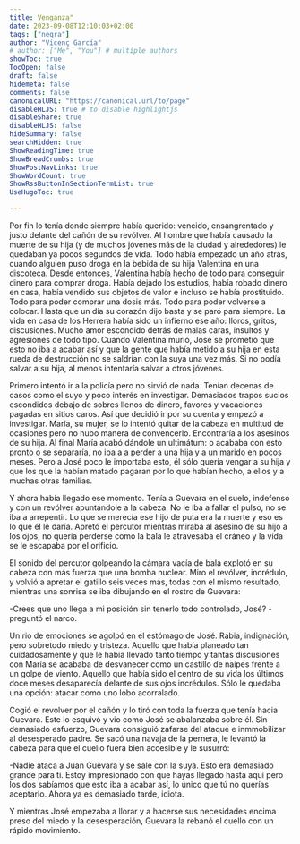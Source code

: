 ```yaml
---
title: Venganza"
date: 2023-09-08T12:10:03+02:00
tags: ["negra"]
author: "Vicenç García"
# author: ["Me", "You"] # multiple authors
showToc: true
TocOpen: false
draft: false
hidemeta: false
comments: false
canonicalURL: "https://canonical.url/to/page"
disableHLJS: true # to disable highlightjs
disableShare: true
disableHLJS: false
hideSummary: false
searchHidden: true
ShowReadingTime: true
ShowBreadCrumbs: true
ShowPostNavLinks: true
ShowWordCount: true
ShowRssButtonInSectionTermList: true
UseHugoToc: true

---
```


Por fin lo tenía donde siempre había querido: vencido, ensangrentado y justo delante del cañón de su revólver. Al hombre que había causado la muerte de su hija (y de muchos jóvenes más de la ciudad y alrededores) le quedaban ya pocos segundos de vida. Todo había empezado un año atrás, cuando alguien puso droga en la bebida de su hija Valentina en una discoteca. Desde entonces, Valentina había hecho de todo para conseguir dinero para comprar droga. Había dejado los estudios, había robado dinero en casa, había vendido sus objetos de valor e incluso se había prostituido. Todo para poder comprar una dosis más. Todo para poder volverse a colocar. Hasta que un día su corazón dijo basta y se paró para siempre. La vida en casa de los Herrera había sido un infierno ese año: lloros, gritos, discusiones. Mucho amor escondido detrás de malas caras, insultos y agresiones de todo tipo. Cuando Valentina murió, José se prometió que esto no iba a acabar así y que la gente que había metido a su hija en esta rueda de destrucción no se saldrían con la suya una vez más. Si no podía salvar a su hija, al menos intentaría salvar a otros jóvenes.

Primero intentó ir a la policía pero no sirvió de nada. Tenían decenas de casos como el suyo y poco interés en investigar. Demasiados trapos sucios escondidos debajo de sobres llenos de dinero, favores y vacaciones pagadas en sitios caros. Así que decidió ir por su cuenta y empezó a investigar. María, su mujer, se lo intentó quitar de la cabeza en multitud de ocasiones pero no hubo manera de convencerlo. Encontraría a los asesinos de su hija. Al final María acabó dándole un ultimátum: o acababa con esto pronto o se separaría, no iba a a perder a una hija y a un marido en pocos meses. Pero a José poco le importaba esto, él sólo quería vengar a su hija y que los que la habían matado pagaran por lo que habían hecho, a ellos y a muchas otras familias.

Y ahora había llegado ese momento. Tenía a Guevara en el suelo, indefenso y con un revólver apuntándole a la cabeza. No le iba a fallar el pulso, no se iba a arrepentir. Lo que se merecía ese hijo de puta era la muerte y eso es lo que él le daría. Apretó el percutor mientras miraba al asesino de su hijo a los ojos, no quería perderse como la bala le atravesaba el cráneo y la vida se le escapaba por el orificio.

El sonido del percutor golpeando la cámara vacía de bala explotó en su cabeza con más fuerza que una bomba nuclear. Miro el revólver, incrédulo, y volvió a apretar el gatillo seis veces más, todas con el mismo resultado, mientras una sonrisa se iba dibujando en el rostro de Guevara:

-Crees que uno llega a mi posición sin tenerlo todo controlado, José? - preguntó el narco.

Un rio de emociones se agolpó en el estómago de José. Rabia, indignación, pero sobretodo miedo y tristeza. Aquello que había planeado tan cuidadosamente y que le había llevado tanto tiempo y tantas discusiones con María se acababa de desvanecer como un castillo de naipes frente a un golpe de viento. Aquello que había sido el centro de su vida los últimos doce meses desaparecía delante de sus ojos incrédulos. Sólo le quedaba una opción: atacar como uno lobo acorralado.

Cogió el revolver por el cañón y lo tiró con toda la fuerza que tenía hacia Guevara. Este lo esquivó y vio como José se abalanzaba sobre él. Sin demasiado esfuerzo, Guevara consiguió zafarse del ataque e inmmobilizar al desesperado padre. Se sacó una navaja de la pernera, le levantó la cabeza para que el cuello fuera bien accesible y le susurró:

-Nadie ataca a Juan Guevara y se sale con la suya. Esto era demasiado grande para ti. Estoy impresionado con que hayas llegado hasta aquí pero los dos sabíamos que esto iba a acabar así, lo único que tú no querías aceptarlo. Ahora ya es demasiado tarde, idiota.

Y mientras José empezaba a llorar y a hacerse sus necesidades encima preso del miedo y la desesperación, Guevara la rebanó el cuello con un rápido movimiento.
